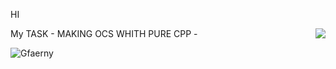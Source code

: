 HI 
<p><img align="right" src="https://camo.githubusercontent.com/c3fd6682e8cca0f7c262a00f94ef0f65cadd0c8470669a2d7d6f3614e81b10c2/68747470733a2f2f696d672e736869656c64732e696f2f62616467652f632d2532333030353939432e7376673f7374796c653d666f722d7468652d6261646765266c6f676f3d63266c6f676f436f6c6f723d7768697465" </p>
My TASK
- MAKING OCS WHITH PURE CPP
- 
<p><img align="left" src="https://github-readme-stats.vercel.app/api/top-langs?username=Gfaerny&show_icons=true&locale=en&layout=compact" alt="Gfaerny" /></p>
